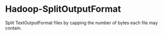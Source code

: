 Hadoop-SplitOutputFormat
========================

Split TextOutputFormat files by capping the number of bytes each file may contain.